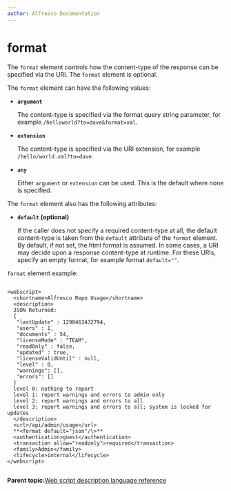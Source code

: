 ```yaml
---
author: Alfresco Documentation
---
```


# format

The `format` element controls how the content-type of the response can be specified via the URI. The `format` element is optional.

The `format` element can have the following values:

-   **`argument`**

    The content-type is specified via the format query string parameter, for example `/helloworld?to=dave&format=xml`.

-   **`extension`**

    The content-type is specified via the URI extension, for example `/hello/world.xml?to=dave`.

-   **`any`**

    Either `argument` or `extension` can be used. This is the default where none is specified.


The `format` element also has the following attributes:

-   **`default` \(optional\)**

    If the caller does not specify a required content-type at all, the default content-type is taken from the `default` attribute of the `format` element. By default, if not set, the html format is assumed. In some cases, a URI may decide upon a response content-type at runtime. For these URIs, specify an empty format, for example format `default=""`.


`format` element example:

```

<webscript>
  <shortname>Alfresco Repo Usage</shortname>
  <description>
  JSON Returned:
  {
   "lastUpdate" : 1298463432794,
   "users" : 1,
   "documents" : 54,
   "licenseMode" : "TEAM",
   "readOnly" : false,
   "updated" : true,
   "licenseValidUntil" : null,
   "level" : 0,
   "warnings": [],
   "errors": []
  }
  level 0: nothing to report
  level 1: report warnings and errors to admin only
  level 2: report warnings and errors to all
  level 3: report warnings and errors to all; system is locked for updates
  </description>
  <url>/api/admin/usage</url>
  **<format default="json"/\>**
  <authentication>guest</authentication>
  <transaction allow="readonly">required</transaction>
  <family>Admin</family>
  <lifecycle>internal</lifecycle>
</webscript>
        
```

**Parent topic:**[Web script description language reference](../references/api-wsdl-webscript-descriptor-language-reference.md)

